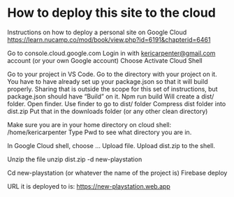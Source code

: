 # How to deploy this site to the cloud

Instructions on how to deploy a personal site on Google Cloud
https://learn.nucamp.co/mod/book/view.php?id=6191&chapterid=6461

Go to
console.cloud.google.com
Login in with kericarpenter@gmail.com account (or your own Google account)
Choose Activate Cloud Shell

Go to your project in VS Code.
Go to the directory with your project on it.
You have to have already set up your package.json so that it will build properly.  Sharing that is outside the scope for this set of instructions, but package.json should have
“Build” on it.
Npm run build
Will create a dist/ folder.
Open finder.
Use finder to go to dist/ folder
Compress dist folder into dist.zip
Put that in the downloads folder (or any other clean directory)

Make sure you are in your home directory on cloud shell:
/home/kericarpenter
Type
Pwd to see what directory you are in.

In Google Cloud shell, choose … Upload file.
Upload dist.zip to the shell.

Unzip the file
unzip dist.zip -d new-playstation

Cd new-playstation (or whatever the name of the project is)
Firebase deploy

URL it is deployed to is:
https://new-playstation.web.app
